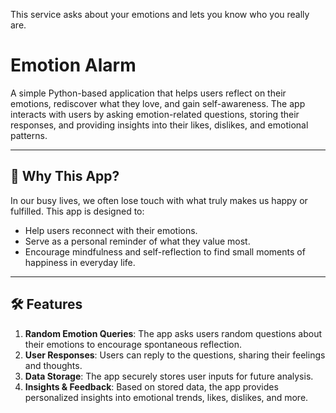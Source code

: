 This service asks about your emotions and lets you know who you really are.

# Emotion Alarm

A simple Python-based application that helps users reflect on their emotions, rediscover what they love, and gain self-awareness. The app interacts with users by asking emotion-related questions, storing their responses, and providing insights into their likes, dislikes, and emotional patterns.

---

## 🌟 **Why This App?**

In our busy lives, we often lose touch with what truly makes us happy or fulfilled. This app is designed to:
- Help users reconnect with their emotions.
- Serve as a personal reminder of what they value most.
- Encourage mindfulness and self-reflection to find small moments of happiness in everyday life.

---

## 🛠️ **Features**

1. **Random Emotion Queries**: The app asks users random questions about their emotions to encourage spontaneous reflection.
2. **User Responses**: Users can reply to the questions, sharing their feelings and thoughts.
3. **Data Storage**: The app securely stores user inputs for future analysis.
4. **Insights & Feedback**: Based on stored data, the app provides personalized insights into emotional trends, likes, dislikes, and more.
